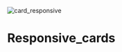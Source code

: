 ![card_responsive](https://user-images.githubusercontent.com/99064064/187401288-aac5fc7e-642b-4e7b-a886-4e682dea4456.jpg)
# Responsive_cards
